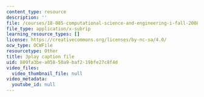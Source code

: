 ```yaml
---
content_type: resource
description: ''
file: /courses/18-085-computational-science-and-engineering-i-fall-2008/809fa3bea05850a9baf219bfe27c8f4d_w26JaJX8GMk.vtt
file_type: application/x-subrip
learning_resource_types: []
license: https://creativecommons.org/licenses/by-nc-sa/4.0/
ocw_type: OCWFile
resourcetype: Other
title: 3play caption file
uid: 809fa3be-a058-50a9-baf2-19bfe27c8f4d
video_files:
  video_thumbnail_file: null
video_metadata:
  youtube_id: null
---
```


